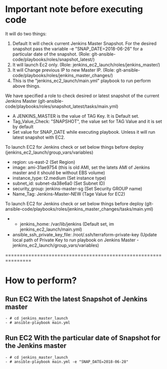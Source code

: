 # Important note before executing code
It will do two things:
1) Default It will check current Jenkins Master Snapshot. For the desired snapshot pass the variable -e "SNAP_DATE=2018-06-26" for a particular date of the snapshot. (Role: glt-ansible-code/playbooks/roles/snapshot_latest/)
2) It will launch Ec2 only. (Role: jenkins_ec2_launch/roles/jenkins_master/)
3) It will Change previous IP to new Master IP. (Role: glt-ansible-code/playbooks/roles/jenkins_master_changes/)
4) This is the "jenkins_ec2_launch/main.yml" playbook to run perform above things.

 We have specified a role to check desired or latest snapshot of the current Jenkins Master (glt-ansible-code/playbooks/roles/snapshot_latest/tasks/main.yml)
 - A JENKINS_MASTER is the value of TAG Key. It is Default set.
 - Tag_Value_Check: "SNAPSHOT", the value set for TAG Value and it is set by default
 - Set value for SNAP_DATE while executing playbook. Unless it will run latest snapshot with EC2.
 
 To launch EC2 for Jenkins check or set below things before deploy (jenkins_ec2_launch/group_vars/variables)
 - region: us-east-2 (Set Region)
 - image: ami-31ae9754 (this is old AMI, set the latets AMI of Jenkins master and it should be without EBS volume)
 - instance_type: t2.medium (Set instance type)
 - subnet_id: subnet-da38e6a0 (Set Subnet ID)
 -  security_group: jenkins-master-sg (Set Security GROUP name)
 - Name_Tag: Jenkins-Master-NEW (Tage Value for EC2)

 To launch EC2 for Jenkins check or set below things before deploy (glt-ansible-code/playbooks/roles/jenkins_master_changes/tasks/main.yml)
 - - jenkins_home: /var/lib/jenkins (Default set, im jenkins_ec2_launch/main.yml)
 - ansible_ssh_private_key_file: /root/.ssh/terraform-private-key (Update local path of Private Key to run playbook on Jenkins Master - jenkins_ec2_launch/group_vars/variables)

 
 
===============================================================

# How to perform?

 ## Run EC2 With the latest Snapshot of Jenkins master
  	- # cd jenkins_master_launch
  	- # ansible-playbook main.yml
  
 ## Run EC2 With the particular date of  Snapshot for the Jenkins master
  	- # cd jenkins_master_launch
  	- # ansible-playbook main.yml -e "SNAP_DATE=2018-06-28"
